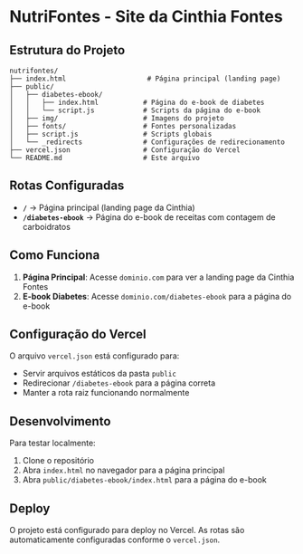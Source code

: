 # NutriFontes - Site da Cinthia Fontes

## Estrutura do Projeto

```
nutrifontes/
├── index.html                    # Página principal (landing page)
├── public/
│   ├── diabetes-ebook/
│   │   ├── index.html           # Página do e-book de diabetes
│   │   └── script.js            # Scripts da página do e-book
│   ├── img/                     # Imagens do projeto
│   ├── fonts/                   # Fontes personalizadas
│   ├── script.js                # Scripts globais
│   └── _redirects               # Configurações de redirecionamento
├── vercel.json                  # Configuração do Vercel
└── README.md                    # Este arquivo
```

## Rotas Configuradas

- **`/`** → Página principal (landing page da Cinthia)
- **`/diabetes-ebook`** → Página do e-book de receitas com contagem de carboidratos

## Como Funciona

1. **Página Principal**: Acesse `dominio.com` para ver a landing page da Cinthia Fontes
2. **E-book Diabetes**: Acesse `dominio.com/diabetes-ebook` para a página do e-book

## Configuração do Vercel

O arquivo `vercel.json` está configurado para:
- Servir arquivos estáticos da pasta `public`
- Redirecionar `/diabetes-ebook` para a página correta
- Manter a rota raiz funcionando normalmente

## Desenvolvimento

Para testar localmente:
1. Clone o repositório
2. Abra `index.html` no navegador para a página principal
3. Abra `public/diabetes-ebook/index.html` para a página do e-book

## Deploy

O projeto está configurado para deploy no Vercel. As rotas são automaticamente configuradas conforme o `vercel.json`. 